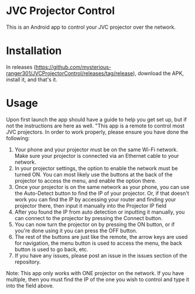 # JVC Projector Control
This is an Android app to control your JVC projector over the network. 
# Installation
In releases (https://github.com/mysterious-ranger301/JVCProjectorControl/releases/tag/release), download the APK, install it, and that's it. 
# Usage
Upon first launch the app should have a guide to help you get set up, but if not the instructions are here as well.
"This app is a remote to control most JVC projectors. In order to work properly, please ensure you have done the following:
1. Your phone and your projector must be on the same Wi-Fi network. Make sure your projector is connected via an Ethernet cable to your network.
2. In your projector settings, the option to enable the network must be turned ON. You can most likely use the buttons at the back of the projector to access the menu, and enable the option there.
3. Once your projector is on the same network as your phone, you can use the Auto-Detect button to find the IP of your projector. Or, if that doesn't work you can find the IP by accessing your router and finding your projector there, then input it manually into the Projector IP field
4. After you found the IP from auto detection or inputting it manually, you can connect to the projector by pressing the Connect button.
5. You can now turn the projector on by pressing the ON button, or if you're done using it you can press the OFF button.
6. The rest of the buttons are just like the remote, the arrow keys are used for navigation, the menu button is used to access the menu, the back button is used to go back, etc.
7. If you have any issues, please post an issue in the issues section of the repository.

Note: This app only works with ONE projector on the network. If you have multiple, then you must find the IP of the one you wish to control and type it into the field above.
